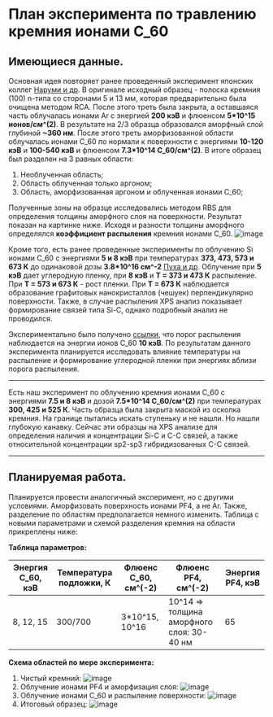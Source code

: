 # План эксперимента по травлению кремния ионами С_60

## Имеющиеся данные.

Основная идея повторяет ранее проведенный эксперимент японских коллег [Наруми и др](https://docs.yandex.ru/docs/view?url=ya-disk-public%3A%2F%2FPOGuvISqY%2FClVHHyEXPaQbK%2Bqx9gJUkk9Re1R0dWbpBO3jS%2Bmy4Cn6c4x1BCpUBKq%2FJ6bpmRyOJonT3VoXnDag%3D%3D%3A%2FQuantumBeamSci6(2022)12_Si%20sputtering%20by%20C60%20Experiment.pdf&name=QuantumBeamSci6(2022)12_Si%20sputtering%20by%20C60%20Experiment.pdf&nosw=1).
В оригинале исходный образец - полоска кремния (100) n-типа со сторонами 5 и 13 мм, которая предварительно была 
очищена методом RCA. После этого треть была закрыта, а оставшаяся часть облучалась ионами Ar с энергией **200 кэВ**
и флюенсом **5*10^15 ионов/см^(2)**. В результате на 2/3 образца образовался аморфный слой глубиной **~360 нм**. После
этого треть аморфизованной области облучалась ионами С_60 по нормали к поверхности с энергиями **10-120 кэВ** и **100-540 кэВ**
и флюенсом **7.3*10^14 С_60/см^(2)**. 
В итоге образец был разделен на 3 равных области:

1. Необлученная область;
2. Область облученная только аргоном;
3. Область, аморфизованная аргоном и облученная ионами С_60;

Полученные зоны на образце исследовались методом RBS для определения толщины аморфного слоя на поверхности. Результат
показан на картинке ниже. Исходя и разности толщины аморфного определялся **коэффициент распыления** кремния ионами С_60.
![image](https://github.com/denisstrizhkin/C60-Si-fall-sim/assets/57823199/e1daa1fa-9dfc-4032-86ed-179c1dea4232)

Кроме того, есть ранее проведенные эксперименты по облучению Si ионами С_60 с энергиями **5 и 8 кэВ** при температурах
**373, 473, 573 и 673 К** до одинаковой дозы **3.8*10^16 см^-2** [Пуха и др](https://docs.yandex.ru/docs/view?url=ya-disk-public%3A%2F%2FPOGuvISqY%2FClVHHyEXPaQbK%2Bqx9gJUkk9Re1R0dWbpBO3jS%2Bmy4Cn6c4x1BCpUBKq%2FJ6bpmRyOJonT3VoXnDag%3D%3D%3A%2FCarbonFilms%2F433323_1_En_15_Chapter_fin.pdf&name=433323_1_En_15_Chapter_fin.pdf&nosw=1). Облучение при **5 кэВ** дает углеродную пленку, при **8 кэВ** и **Т = 373 и 473 К** распыление.
При **Т = 573 и 673 К** - рост пленки. При **Т = 673 К** наблюдается образование графитовых нанокристаллов (чешуек) перпендикулярно поверхности.
Также, в случае распыления XPS анализ показывает формирование связей типа Si-C, однако подробный анализ не проводился. 

Экспериментально было получено [ссылки](), что порог распыления наблюдается на энергии ионов С_60 **10 кэВ**. По результатам данного 
эксперимента планируется исследовать влияние температуры на распыление и формирование углеродной пленки при энергиях вблизи порога распыления.
_____________________________________________________________________________________________________________________________________
Есть наш эксперимент по облучению кремния ионами С_60 с энергиями **7.5 и 8 кэВ** и дозой **7.5*10^14 С_60/см^(2)**
при температурах **300, 425 и 525 К**. Часть образца была закрыта маской из осколка кремния. На границе пытались искать ступеньку и 
не нашли. Но нашли глубокую канавку. Сейчас эти образцы на XPS анализе для определения наличия и концентрации Si-C и С-С связей, а также 
относительной концентрации sp2-sp3 гибридизованных С-С связей.
_____________________________________________________________________________________________________________________________________

## Планируемая работа.

Планируется провести аналогичный эксперимент, но с другими условиями. Аморфизовать поверхность ионами PF4, а не Ar. Также,
разделение по областям предполагается немного изменить. Таблица с новыми параметрами и схемой разделения кремния на области 
прикреплены ниже:

**Таблица параметров:**

|Энергия С_60, кэВ | Температура подложки, К | Флюенс С_60, см^(-2) |           Флюенс PF4, см^(-2)             |Энергия PF4, кэВ|
| ---------------- | ----------------------- | -------------------- | ----------------------------------------- |----------------|
|     8, 12, 15    |          300/700        |    3*10^15, 10^16    | 10^14 => толщина аморфного слоя: 30-40 нм |      65        |

**Схема областей по мере эксперимента:**

1. Чистый кремний:
  ![image](https://github.com/denisstrizhkin/C60-Si-fall-sim/assets/57823199/37e5e6c3-d170-4bf5-bdda-b734546e0a83)
2. Облучение ионами PF4 и аморфизация слоя:
   ![image](https://github.com/denisstrizhkin/C60-Si-fall-sim/assets/57823199/7c2693bb-e844-4964-8857-204a7f4c9ad7)
3. Облучение ионами С_60 и распыление поверхности:
   ![image](https://github.com/denisstrizhkin/C60-Si-fall-sim/assets/57823199/322a5de0-9c6b-4111-b33b-db561f7a1c27)
4. Итоговый образец:
   ![image](https://github.com/denisstrizhkin/C60-Si-fall-sim/assets/57823199/2eaf119c-18a8-44b6-9106-e75968bc8135)
